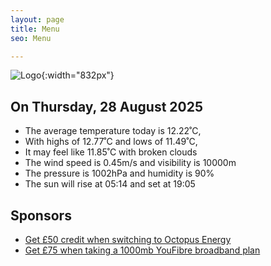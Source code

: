 ```yaml
---
layout: page
title: Menu
seo: Menu

---
```


![Logo](/images/logo.jpg){:width="832px"}

<!-- weather_marker starts -->
## On Thursday, 28 August 2025

- The average temperature today is 12.22˚C,
- With highs of 12.77˚C and lows of 11.49˚C,
- It may feel like 11.85˚C with broken clouds
- The wind speed is 0.45m/s and visibility is 10000m
- The pressure is 1002hPa and humidity is 90%
- The sun will rise at 05:14 and set at 19:05

<!-- weather_marker ends -->

## Sponsors

- [Get £50 credit when switching to Octopus Energy](https://bit.ly/3oD1nnS)
- [Get £75 when taking a 1000mb YouFibre broadband plan](https://aklam.io/91zWhU?)
